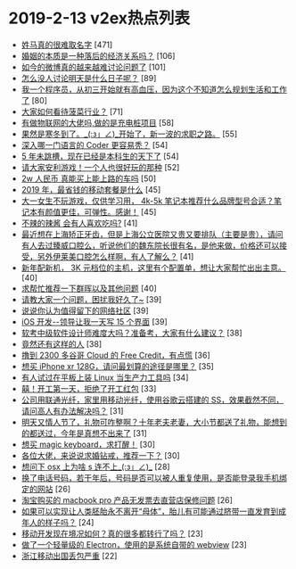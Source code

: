 # 2019-2-13 v2ex热点列表

+ [姓马真的很难取名字](https://www.v2ex.com/t/534546#reply471) [471]
+ [婚姻的本质是一种落后的经济关系吗？](https://www.v2ex.com/t/534446#reply106) [106]
+ [如今的微博真的越来越难讨论问题了](https://www.v2ex.com/t/534488#reply101) [101]
+ [怎么没人讨论明天是什么日子呢？](https://www.v2ex.com/t/534415#reply89) [89]
+ [我一个程序员，从初三开始就有高血压，因为这个不知道怎么规划生活和工作了](https://www.v2ex.com/t/534441#reply80) [80]
+ [大家如何看待菠菜行业？](https://www.v2ex.com/t/534569#reply71) [71]
+ [有做物联网的大佬吗,做的是充电桩项目](https://www.v2ex.com/t/534414#reply58) [58]
+ [果然是寒冬到了。_(:з」∠)_开始了，新一波的求职之路。](https://www.v2ex.com/t/534533#reply55) [55]
+ [深入哪一门语言的 Coder 更容易秃？](https://www.v2ex.com/t/534404#reply54) [54]
+ [5 年未跳槽，现在已经是本科生的天下了](https://www.v2ex.com/t/534493#reply54) [54]
+ [请大家安利游戏！一个人也很好玩的那种](https://www.v2ex.com/t/534610#reply52) [52]
+ [2w 人民币 真能买上能上路的车吗](https://www.v2ex.com/t/534500#reply50) [50]
+ [2019 年，最省钱的移动套餐是什么](https://www.v2ex.com/t/534396#reply45) [45]
+ [大一女生不玩游戏，仅供学习用， 4k-5k 笔记本推荐什么品牌型号合适？笔记本有颜值更佳，可弹性。感谢！](https://www.v2ex.com/t/534505#reply45) [45]
+ [不辣的辣酱 会有人喜欢吃吗?](https://www.v2ex.com/t/534528#reply41) [41]
+ [最近想在上海矫正牙齿，但是上海公立医院又贵又要排队（主要是贵），请问有人去过臻威口腔么，听说他们的魏东院长很有名，是他来做，价格还可以接受，另外伊莱美口腔怎么样啊，有人了解么？](https://www.v2ex.com/t/534527#reply41) [41]
+ [新年配新机， 3K 元档位的主机，这里有个配置单，想让大家帮忙出出主意。](https://www.v2ex.com/t/534428#reply40) [40]
+ [求帮忙推荐一下群晖以及其他问题](https://www.v2ex.com/t/534492#reply40) [40]
+ [请教大家一个问题，困扰我好久了~](https://www.v2ex.com/t/534449#reply39) [39]
+ [说说你认为值得留下的网络社区](https://www.v2ex.com/t/534482#reply39) [39]
+ [iOS 开发--领导让我一天写 15 个界面](https://www.v2ex.com/t/534495#reply39) [39]
+ [软考中级软件设计师难度大吗？准备考，大家有什么建议？](https://www.v2ex.com/t/534565#reply38) [38]
+ [竟然还有这样的人](https://www.v2ex.com/t/534486#reply38) [38]
+ [撸到 2300 多谷哥 Cloud 的 Free Credit，有点慌](https://www.v2ex.com/t/534402#reply36) [36]
+ [想买 iPhone xr 128G，请问最划算的途径是哪里？](https://www.v2ex.com/t/534427#reply35) [35]
+ [有人试过在平板上装 Linux 当生产力工具吗](https://www.v2ex.com/t/534553#reply34) [34]
+ [囍！开工第一天，拒绝了开工红包](https://www.v2ex.com/t/534421#reply33) [33]
+ [公司用联通光纤，家里用移动光纤，使用谷歌云搭建的 SS，效果截然不同，请问高人有办法解决吗？](https://www.v2ex.com/t/534552#reply31) [31]
+ [明天又情人节了，礼物可咋整啊？十年老夫老妻，大小节都送了礼物，能想到的都送过，今年是真想不出来了](https://www.v2ex.com/t/534525#reply31) [31]
+ [想买 magic keyboard，求打醒！](https://www.v2ex.com/t/534597#reply30) [30]
+ [各位大佬，来说说求婚钻戒，推荐一下？](https://www.v2ex.com/t/534461#reply30) [30]
+ [想问下 osx 上为啥 s 连不上_(:з」∠)_](https://www.v2ex.com/t/534431#reply28) [28]
+ [换了电话号码，若干年后，号码是否可以被人重复使用，是否能登录我手机绑定的网站](https://www.v2ex.com/t/534611#reply26) [26]
+ [淘宝购买的 macbook pro 产品无发票去直营店保修问题](https://www.v2ex.com/t/534393#reply26) [26]
+ [如果可以实现让人类胚胎永不离开“母体”，胎儿有可能通过脐带一直发育到成年人的样子吗？](https://www.v2ex.com/t/534503#reply24) [24]
+ [移动开发现在境况如何？真的很多都转行了吗？](https://www.v2ex.com/t/534555#reply23) [23]
+ [做了一个轻量级的 Electron，使用的是系统自带的 webview](https://www.v2ex.com/t/534429#reply23) [23]
+ [浙江移动出国丢包严重](https://www.v2ex.com/t/534608#reply22) [22]
